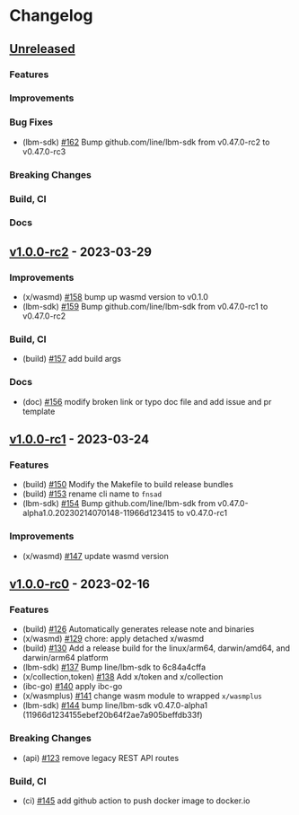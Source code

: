 <!--
Guiding Principles:

Changelogs are for humans, not machines.
There should be an entry for every single version.
The same types of changes should be grouped.
Versions and sections should be linkable.
The latest version comes first.
The release date of each version is displayed.
Mention whether you follow Semantic Versioning.

Usage:

Change log entries are to be added to the Unreleased section under the
appropriate stanza (see below). Each entry should ideally include a tag and
the Github issue reference in the following format:

* (<tag>) \#<issue-number> message

The issue numbers will later be link-ified during the release process so you do
not have to worry about including a link manually, but you can if you wish.

Types of changes (Stanzas):

"Features" for new features.
"Improvements" for changes in existing functionality.
"Deprecated" for soon-to-be removed features.
"Bug Fixes" for any bug fixes.
"Client Breaking" for breaking CLI commands and REST routes.
"State Machine Breaking" for breaking the AppState

Ref: https://keepachangelog.com/en/1.0.0/
-->

# Changelog

## [Unreleased]

### Features

### Improvements

### Bug Fixes
* (lbm-sdk) [\#162](https://github.com/line/finschia/pull/162) Bump github.com/line/lbm-sdk from v0.47.0-rc2 to v0.47.0-rc3

### Breaking Changes

### Build, CI

### Docs

## [v1.0.0-rc2](https://github.com/line/lbm/releases/tag/v1.0.0-rc2) - 2023-03-29

### Improvements
* (x/wasmd) [\#158](https://github.com/line/finschia/pull/158) bump up wasmd version to v0.1.0
* (lbm-sdk) [\#159](https://github.com/line/finschia/pull/159) Bump github.com/line/lbm-sdk from v0.47.0-rc1 to v0.47.0-rc2

### Build, CI
* (build) [\#157](https://github.com/line/finschia/pull/157) add build args

### Docs
* (doc) [\#156](https://github.com/line/finschia/pull/156) modify broken link or typo doc file and add issue and pr template


## [v1.0.0-rc1](https://github.com/line/lbm/releases/tag/v1.0.0-rc1) - 2023-03-24

### Features
* (build) [\#150](https://github.com/line/lbm/pull/150) Modify the Makefile to build release bundles
* (build) [\#153](https://github.com/line/finschia/pull/153) rename cli name to `fnsad`
* (lbm-sdk) [\#154](https://github.com/line/finschia/pull/154) Bump github.com/line/lbm-sdk from v0.47.0-alpha1.0.20230214070148-11966d123415 to v0.47.0-rc1

### Improvements
* (x/wasmd) [\#147](https://github.com/line/lbm/pull/147) update wasmd version


## [v1.0.0-rc0](https://github.com/line/lbm/releases/tag/v1.0.0-rc0) - 2023-02-16

### Features
* (build) [\#126](https://github.com/line/lbm/pull/126) Automatically generates release note and binaries
* (x/wasmd) [\#129](https://github.com/line/lbm/pull/129) chore: apply detached x/wasmd
* (build) [\#130](https://github.com/line/lbm/pull/130) Add a release build for the linux/arm64, darwin/amd64, and darwin/arm64 platform
* (lbm-sdk) [\#137](https://github.com/line/lbm/pull/137) Bump line/lbm-sdk to 6c84a4cffa
* (x/collection,token) [\#138](https://github.com/line/lbm/pull/138) Add x/token and x/collection
* (ibc-go) [\#140](https://github.com/line/lbm/pull/140) apply ibc-go
* (x/wasmplus) [\#141](https://github.com/line/lbm/pull/141) change wasm module to wrapped `x/wasmplus`
* (lbm-sdk) [\#144](https://github.com/line/lbm/pull/144) bump line/lbm-sdk v0.47.0-alpha1 (11966d1234155ebef20b64f2ae7a905beffdb33f) 

### Breaking Changes
* (api) [\#123](https://github.com/line/lbm/pull/123) remove legacy REST API routes

### Build, CI
* (ci) [\#145](https://github.com/line/lbm/pull/145) add github action to push docker image to docker.io


<!-- Release links -->
[Unreleased]: https://github.com/line/lbm/compare/v0.7.0...HEAD
